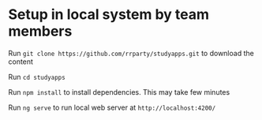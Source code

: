# Setup in local system by team members

Run `git clone https://github.com/rrparty/studyapps.git` to download the content

Run `cd studyapps` 

Run `npm install` to install dependencies. This may take few minutes

Run `ng serve` to run local web server at `http://localhost:4200/`

